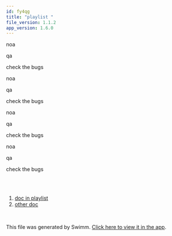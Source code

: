 ```yaml
---
id: fy4qg
title: "playlist "
file_version: 1.1.2
app_version: 1.6.0
---
```


<!-- Intro - Do not remove this comment -->
noa

qa

check the bugs

noa

qa

check the bugs

noa

qa

check the bugs

noa

qa

check the bugs

<br/>

<br/>

<!-- Steps - Do not remove this comment -->
1. [doc in playlist](doc-in-playlist.mpnqs.sw.md)
2. [other doc ](other-doc.0mqpn.sw.md)


<br/>

This file was generated by Swimm. [Click here to view it in the app](http://localhost:5002/repos/Z2l0aHViJTNBJTNBTm9hUmVwbyUzQSUzQU5vYW96ZXI=/playlists/fy4qg).
